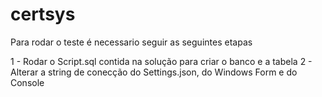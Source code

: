 # certsys

Para rodar o teste é necessario seguir as seguintes etapas

1 - Rodar o Script.sql contida na solução para criar o banco e a tabela
2 - Alterar a string de conecção do Settings.json, do Windows Form e do Console
